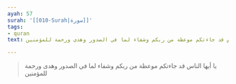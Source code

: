 ```yaml
---
ayah: 57
surah: '[[010-Surah|سورة]]'
tags:
- quran
text: يا أيها الناس قد جاءتكم موعظة من ربكم وشفاء لما في الصدور وهدى ورحمة للمؤمنين

---
```

> يا أيها الناس قد جاءتكم موعظة من ربكم وشفاء لما في الصدور وهدى ورحمة للمؤمنين
